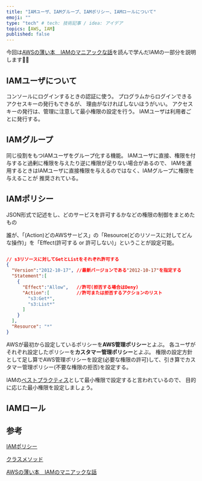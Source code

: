 ```yaml
---
title: "IAMユーザ、IAMグループ、IAMポリシー、IAMロールについて"
emoji: ""
type: "tech" # tech: 技術記事 / idea: アイデア
topics: [AWS, IAM]
published: false
---
```


今回は[AWSの薄い本　IAMのマニアックな話](https://www.amazon.co.jp/AWS%E3%81%AE%E8%96%84%E3%81%84%E6%9C%AC-IAM%E3%81%AE%E3%83%9E%E3%83%8B%E3%82%A2%E3%83%83%E3%82%AF%E3%81%AA%E8%A9%B1-%E4%BD%90%E3%80%85%E6%9C%A8%E6%8B%93%E9%83%8E-ebook/dp/B085PZCMG2)を読んで学んだIAMの一部分を説明します👨‍🏫

## IAMユーザについて

コンソールにログインするときの認証に使う。
プログラムからログインできるアクセスキーの発行もできるが、
理由がなければしないほうがいい。
アクセスキーの発行は、管理に注意して最小権限の設定を行う。
IAMユーザは利用者ごとに発行する。

## IAMグループ

同じ役割をもつIAMユーザをグループ化する機能。
IAMユーザに直接、権限を付与すると過剰に権限を与えたり逆に権限が足りない場合があるので、
IAMを運用するときはIAMユーザに直接権限を与えるのではなく、IAMグループに権限を与えることが
推奨されている。

## IAMポリシー

JSON形式で記述をし、どのサービスを許可するかなどの権限の制御をまとめたもの

誰が、「(Action)どのAWSサービス」の「Resource(どのリソースに対してどんな操作)」を「Effect(許可する or 許可しない)」ということが設定可能。

```json

// s3リソースに対してGetとListをそれぞれ許可する
{
  "Version":"2012-10-17", //最新バージョンである"2012-10-17"を指定する
  "Statement":[
    {
      "Effect":"Allow",   //許可(拒否する場合はDeny)
      "Action":[          //許可または拒否するアクションのリスト
        "s3:Get*",
        "s3:List*"
      ]
    }
  ],
  "Resource": "*"
}

```

AWSが最初から設定しているポリシーを**AWS管理ポリシー**とよぶ。
各ユーザがそれぞれ設定したポリシーを**カスタマー管理ポリシー**とよぶ。
権限の設定方針として足し算でAWS管理ポリシーを設定(必要な権限の許可)して、引き算でカスタマー管理ポリシー(不要な権限の拒否)を設定する。

IAMの[ベストプラクティス](https://docs.aws.amazon.com/ja_jp/IAM/latest/UserGuide/best-practices.html#grant-least-privilege)として最小権限で設定すると言われているので、
目的に応じた最小権限を設定しましょう。

## IAMロール

## 参考

[IAMポリシー](https://docs.aws.amazon.com/ja_jp/IAM/latest/UserGuide/access_policies.html)

[クラスメソッド](https://dev.classmethod.jp/articles/aws-iam-policy/)

[AWSの薄い本　IAMのマニアックな話](https://www.amazon.co.jp/AWS%E3%81%AE%E8%96%84%E3%81%84%E6%9C%AC-IAM%E3%81%AE%E3%83%9E%E3%83%8B%E3%82%A2%E3%83%83%E3%82%AF%E3%81%AA%E8%A9%B1-%E4%BD%90%E3%80%85%E6%9C%A8%E6%8B%93%E9%83%8E-ebook/dp/B085PZCMG2)

